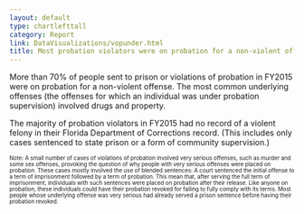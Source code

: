 ```yaml
---
layout: default
type: chartlefttall
category: Report
link: DataVisualizations/vopunder.html
title: Most probation violators were on probation for a non-violent offense.
---
```

More than 70% of people sent to prison or violations of probation in FY2015
were on probation for a non-violent offense. The most common
underlying offenses (the offenses for which an individual was under
probation supervision) involved drugs and property.

The majority of probation violators in FY2015 had no
record of a violent felony in their Florida Department of Corrections
record. (This includes only cases sentenced to state prison or
a form of community supervision.)

<small><small> Note: A small  number of cases of violations of probation involved
very serious offenses, such as murder and some sex offenses,
provoking the question of why people with very serious offenses were
placed on probation. These cases mostly involved the use of blended
sentences: A court sentenced the initial offense to a term of imprisonment
followed by a term of probation. This mean that, after serving the full term
 of imprisonment, individuals with such sentences were placed on probation
 after their release. Like anyone on probation, these individuals
 could have their probation revoked for failing to fully comply with
 its terms. Most people whose underlying offense was very serious
 had already served a prison sentence before having their probation revoked.</small></small>

